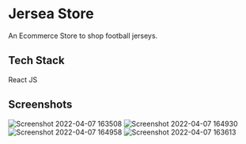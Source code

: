 
# Jersea Store
An Ecommerce Store to shop football jerseys.

## Tech Stack
React JS 

## Screenshots
![Screenshot 2022-04-07 163508](https://user-images.githubusercontent.com/75979676/162187621-0ea27093-0e42-4253-bb87-b0e96f186792.png)
![Screenshot 2022-04-07 164930](https://user-images.githubusercontent.com/75979676/162187638-7be83fff-aeba-4c7e-8eae-f07d0f92615b.png)
![Screenshot 2022-04-07 164958](https://user-images.githubusercontent.com/75979676/162187648-46a8f00d-5513-4b09-91a8-cb40d5285cbc.png)
![Screenshot 2022-04-07 163613](https://user-images.githubusercontent.com/75979676/162187633-0d372b0d-0fc5-45be-a934-c0e2f2b8a756.png)

